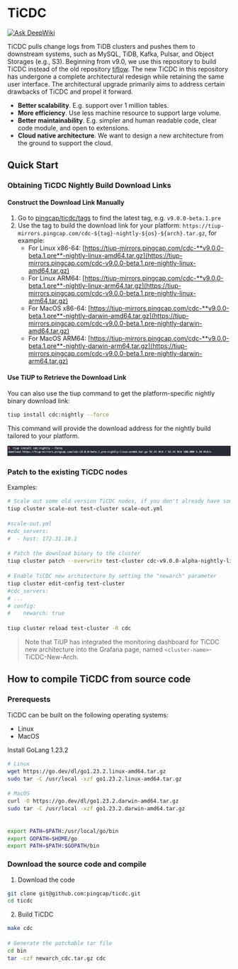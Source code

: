 # TiCDC

[![Ask DeepWiki](https://deepwiki.com/badge.svg)](https://deepwiki.com/pingcap/ticdc)

TiCDC pulls change logs from TiDB clusters and pushes them to downstream systems, such as MySQL, TiDB, Kafka, Pulsar, and Object Storages (e.g., S3). Beginning from v9.0, we use this repository to build TiCDC instead of the old repository [tiflow](https://github.com/pingcap/tiflow). The new TiCDC in this repository has undergone a complete architectural redesign while retaining the same user interface. The architectural upgrade primarily aims to address certain drawbacks of TiCDC and propel it forward.

* **Better scalability**. E.g. support over 1 million tables.
* **More efficiency**. Use less machine resource to support large volume.
* **Better maintainability**. E.g. simpler and human readable code, clear code module, and open to extensions.
* **Cloud native architecture**. We want to design a new architecture from the ground to support the cloud.

## Quick Start

### Obtaining TiCDC Nightly Build Download Links

#### Construct the Download Link Manually

1. Go to [pingcap/ticdc/tags](https://github.com/pingcap/ticdc/tags) to find the latest tag, e.g. `v9.0.0-beta.1.pre`
2. Use the tag to build the download link for your platform: `https://tiup-mirrors.pingcap.com/cdc-${tag}-nightly-${os}-${arch}.tar.gz`, for example:
    * For Linux x86-64: [https://tiup-mirrors.pingcap.com/cdc-**v9.0.0-beta.1.pre**-nightly-linux-amd64.tar.gz](https://tiup-mirrors.pingcap.com/cdc-v9.0.0-beta.1.pre-nightly-linux-amd64.tar.gz)
    * For Linux ARM64: [https://tiup-mirrors.pingcap.com/cdc-**v9.0.0-beta.1.pre**-nightly-linux-arm64.tar.gz](https://tiup-mirrors.pingcap.com/cdc-v9.0.0-beta.1.pre-nightly-linux-arm64.tar.gz)
    * For MacOS x86-64: [https://tiup-mirrors.pingcap.com/cdc-**v9.0.0-beta.1.pre**-nightly-darwin-amd64.tar.gz](https://tiup-mirrors.pingcap.com/cdc-v9.0.0-beta.1.pre-nightly-darwin-amd64.tar.gz)
    * For MacOS ARM64: [https://tiup-mirrors.pingcap.com/cdc-**v9.0.0-beta.1.pre**-nightly-darwin-arm64.tar.gz](https://tiup-mirrors.pingcap.com/cdc-v9.0.0-beta.1.pre-nightly-darwin-arm64.tar.gz)

#### Use TiUP to Retrieve the Download Link

You can also use the tiup command to get the platform-specific nightly binary download link:

```bash
tiup install cdc:nightly --force
```

This command will provide the download address for the nightly build tailored to your platform.

![TiUP Nightly](./docs/media/tiup-nightly-install.jpg)

### Patch to the existing TiCDC nodes

Examples:
```bash
# Scale out some old version TiCDC nodes, if you don't already have some
tiup cluster scale-out test-cluster scale-out.yml

#scale-out.yml
#cdc_servers:
#  - host: 172.31.10.1

# Patch the download binary to the cluster
tiup cluster patch --overwrite test-cluster cdc-v9.0.0-alpha-nightly-linux-amd64.tar.gz -R cdc

# Enable TiCDC new architecture by setting the "newarch" parameter
tiup cluster edit-config test-cluster
#cdc_servers:
# ...
# config:
#    newarch: true

tiup cluster reload test-cluster -R cdc
```

> Note that TiUP has integrated the monitoring dashboard for TiCDC new architecture into the Grafana page, named `<cluster-name>`-TiCDC-New-Arch. 

## How to compile TiCDC from source code

### Prerequests

TiCDC can be built on the following operating systems:

* Linux
* MacOS

Install GoLang 1.23.2

```bash
# Linux
wget https://go.dev/dl/go1.23.2.linux-amd64.tar.gz
sudo tar -C /usr/local -xzf go1.23.2.linux-amd64.tar.gz

# MacOS
curl -O https://go.dev/dl/go1.23.2.darwin-amd64.tar.gz
sudo tar -C /usr/local -xzf go1.23.2.darwin-amd64.tar.gz


export PATH=$PATH:/usr/local/go/bin
export GOPATH=$HOME/go
export PATH=$PATH:$GOPATH/bin
```

### Download the source code and compile

1. Download the code

```bash
git clone git@github.com:pingcap/ticdc.git
cd ticdc
```

2. Build TiCDC

```bash
make cdc

# Generate the patchable tar file
cd bin
tar -czf newarch_cdc.tar.gz cdc
```